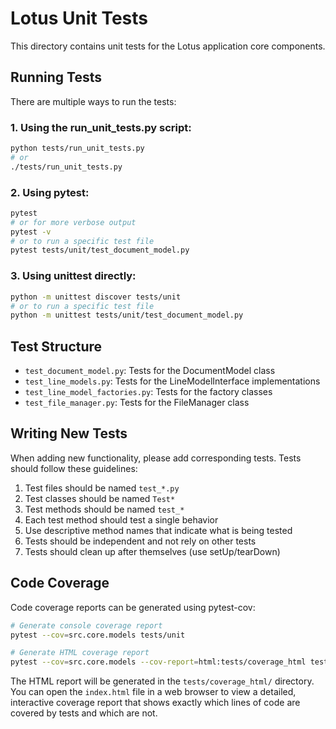 # Lotus Unit Tests

This directory contains unit tests for the Lotus application core components.

## Running Tests

There are multiple ways to run the tests:

### 1. Using the run_unit_tests.py script:

```bash
python tests/run_unit_tests.py
# or
./tests/run_unit_tests.py
```

### 2. Using pytest:

```bash
pytest
# or for more verbose output
pytest -v
# or to run a specific test file
pytest tests/unit/test_document_model.py
```

### 3. Using unittest directly:

```bash
python -m unittest discover tests/unit
# or to run a specific test file
python -m unittest tests/unit/test_document_model.py
```

## Test Structure

- `test_document_model.py`: Tests for the DocumentModel class
- `test_line_models.py`: Tests for the LineModelInterface implementations
- `test_line_model_factories.py`: Tests for the factory classes
- `test_file_manager.py`: Tests for the FileManager class

## Writing New Tests

When adding new functionality, please add corresponding tests. 
Tests should follow these guidelines:

1. Test files should be named `test_*.py`
2. Test classes should be named `Test*`
3. Test methods should be named `test_*`
4. Each test method should test a single behavior
5. Use descriptive method names that indicate what is being tested
6. Tests should be independent and not rely on other tests
7. Tests should clean up after themselves (use setUp/tearDown)

## Code Coverage

Code coverage reports can be generated using pytest-cov:

```bash
# Generate console coverage report
pytest --cov=src.core.models tests/unit

# Generate HTML coverage report
pytest --cov=src.core.models --cov-report=html:tests/coverage_html tests/unit
```

The HTML report will be generated in the `tests/coverage_html/` directory. You can open the `index.html` file in a web browser to view a detailed, interactive coverage report that shows exactly which lines of code are covered by tests and which are not.
